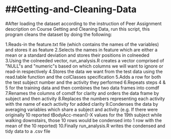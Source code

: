 ##Getting-and-Cleaning-Data
=========================

#After loading the dataset according to the instruction of Peer Assignment description on Course Getting and Cleaning Data, run this script, this program cleans the dataset by doing the following:

 1.Reads-in the feature.txt file (which contains the names of the variables) and stores it as feature
 2.Selects the names in feature which are either a mean or a standard deviation and stores their positions in colneeded
 3.Using the colneeded vector, run_analysis.R creates a vector comprised of "NULL"s and "numeric"s based on which columns we will want to ignore or read-in respectively
 4.Stores the data we want from the test data using the read.table function and the colClasses specification
 5.Adds a row for both the test subject number and the activity they performed
 6.Repeats steps 4 & 5 for the training data and then combines the two data frames into comdf
 7.Renames the columns of comdf for clarity and orders the data frame by subject and then activity
 8.Replaces the numbers representing each activity with the name of each activity for added clarity
 9.Condenses the data by averaging variables which share a subject and activity (e.g. If there were originally 10 reported tBodyAcc-mean()-X values for the 19th subject while walking downstairs, those 10 rows would be condensed into 1 row with the mean of the 10 reported)
 10.Finally run_analysis.R writes the condensed and tidy data to a .csv file
